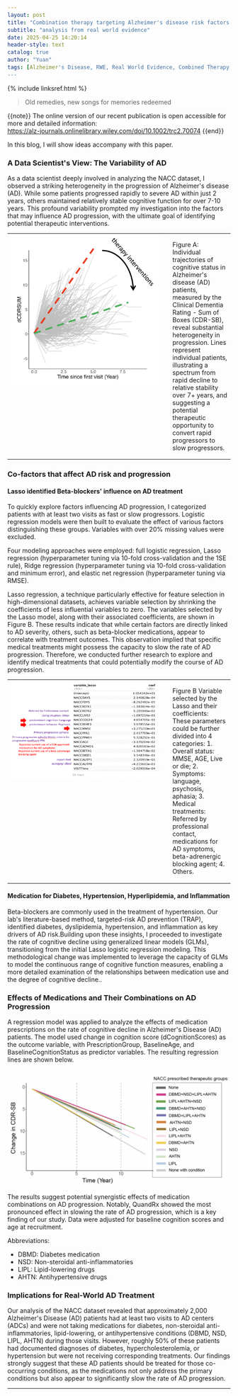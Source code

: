 ```yaml
---
layout: post
title: "Combination therapy targeting Alzheimer's disease risk factors is associated with a significant delay in Alzheimer's disease–related cognitive decline"
subtitle: "analysis from real world evidence"
date: 2025-04-25 14:20:14
header-style: text
catalog: true
author: "Yuan"
tags: [Alzheimer's Disease, RWE, Real World Evidence, Combined Therapy, Diabetes, Hypertension, Hyperlipidemia, Inflammation, Regression, GLM, NACC, ADNI,1SE rule, Lasso,hyperparameters tunings, elastic net]
---
```

{% include linksref.html %}
>Old remedies, new songs for memories redeemed

{{note}} The online version of our recent publication is open accessible for more and detailed information:
<br>
<a href="https://alz-journals.onlinelibrary.wiley.com/doi/10.1002/trc2.70074" target="_blank" rel="noopener noreferrer">
  https://alz-journals.onlinelibrary.wiley.com/doi/10.1002/trc2.70074
</a> {{end}}

In this blog, I will show ideas accompany with this paper.

### A Data Scientist's View: The Variability of AD
As a data scientist deeply involved in analyzing the NACC dataset, I observed a striking heterogeneity in the progression of Alzheimer's disease (AD). While some patients progressed rapidly to severe AD within just 2 years, others maintained relatively stable cognitive function for over 7-10 years. This profound variability prompted my investigation into the factors that may influence AD progression, with the ultimate goal of identifying potential therapeutic interventions.

<table>
  <tr>
    <td style="vertical-align: top; width: 70%; padding-right: 10px;">
      <img src="/img/in-post/AD-progression.png" alt="Image Description" style="width: 100%; height: auto;">
    </td>
    <td style="vertical-align: top; padding-left: 20px;">
      <p>Figure A: Individual trajectories of cognitive status in Alzheimer's disease (AD) patients, measured by the Clinical Dementia Rating - Sum of Boxes (CDR-SB), reveal substantial heterogeneity in progression. Lines represent individual patients, illustrating a spectrum from rapid decline to relative stability over 7+ years, and suggesting a potential therapeutic opportunity to convert rapid progressors to slow progressors.
      </p>
    </td>
  </tr>
</table>

### Co-factors that affect AD risk and progression
#### Lasso identified Beta-blockers' influence on AD treatment
To quickly explore factors influencing AD progression, I categorized patients with at least two visits as fast or slow progressors. Logistic regression models were then built to evaluate the effect of various factors distinguishing these groups. Variables with over 20% missing values were excluded.

Four modeling approaches were employed: full logistic regression, Lasso regression (hyperparameter tuning via 10-fold cross-validation and the 1SE rule), Ridge regression (hyperparameter tuning via 10-fold cross-validation and minimum error), and elastic net regression (hyperparameter tuning via RMSE).

Lasso regression, a technique particularly effective for feature selection in high-dimensional datasets, achieves variable selection by shrinking the coefficients of less influential variables to zero. The variables selected by the Lasso model, along with their associated coefficients, are shown in Figure B. These results indicate that while certain factors are directly linked to AD severity, others, such as beta-blocker medications, appear to correlate with treatment outcomes. This observation implied that specific medical treatments might possess the capacity to slow the rate of AD progression. Therefore, we conducted further research to explore and identify medical treatments that could potentially modify the course of AD progression.

<table>
  <tr>
    <td style="vertical-align: top; width: 70%; padding-right: 10px;">
      <img src="/img/in-post/lasso_nacc.png" alt="Image Description" style="width: 100%; height: auto;">
    </td>
    <td style="vertical-align: top; padding-left: 20px;">
      <p>Figure B Variable selected by the Lasso and their coefficients: These parameters could be further divided into 4 categories: 1. Overall status: MMSE, AGE, Live or die; 2. Symptoms: language, psychosis, aphasia; 3. Medical treatments: Referred by professional contact, medications for AD symptoms, beta-adrenergic blocking agent; 4. Others.
      </p>
    </td>
  </tr>
</table>

#### Medication for Diabetes, Hypertension, Hyperlipidemia, and Inflammation
Beta-blockers are commonly used in the treatment of hypertension. Our lab's literature-based method, targeted-risk AD prevention (TRAP), identified diabetes, dyslipidemia, hypertension, and inflammation as key drivers of AD risk.Building upon these insights, I proceeded to investigate the rate of cognitive decline using generalized linear models (GLMs), transitioning from the initial Lasso logistic regression modeling. This methodological change was implemented to leverage the capacity of GLMs to model the continuous range of cognitive function measures, enabling a more detailed examination of the relationships between medication use and the degree of cognitive decline..

###   Effects of Medications and Their Combinations on AD Progression

   A regression model was applied to analyze the effects of medication prescriptions on the rate of cognitive decline in Alzheimer's Disease (AD) patients. The model used change in cognition score (dCognitionScores) as the outcome variable, with PrescriptionGroup, BaselineAge, and BaselineCognitionStatus as predictor variables. The resulting regression lines are shown below.

   ![Cognitive decline of AD patients with different prescriptions](/img/in-post/AD-progression-regression.png)

   The results suggest potential synergistic effects of medication combinations on AD progression. Notably, QuandRx showed the most pronounced effect in slowing the rate of AD progression, which is a key finding of our study. Data were adjusted for baseline cognition scores and age at recruitment.

   Abbreviations:

   * DBMD: Diabetes medication
   * NSD: Non-steroidal anti-inflammatories
   * LIPL: Lipid-lowering drugs
   * AHTN: Antihypertensive drugs
   
###   Implications for Real-World AD Treatment
Our analysis of the NACC dataset revealed that approximately 2,000 Alzheimer's Disease (AD) patients had at least two visits to AD centers (ADCs) and were not taking medications for diabetes, non-steroidal anti-inflammatories, lipid-lowering, or antihypertensive conditions (DBMD, NSD, LIPL, AHTN) during those visits. However, roughly 50% of these patients had documented diagnoses of diabetes, hypercholesterolemia, or hypertension but were not receiving corresponding treatments. Our findings strongly suggest that these AD patients should be treated for those co-occurring conditions, as the medications not only address the primary conditions but also appear to significantly slow the rate of AD progression.

---
